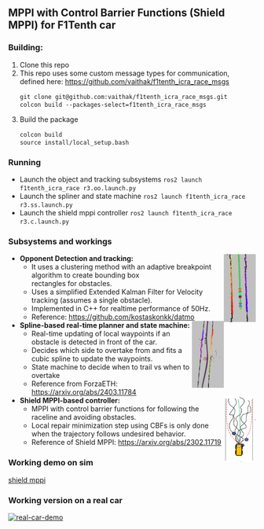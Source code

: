## MPPI with Control Barrier Functions (Shield MPPI) for F1Tenth car

### Building: 
1. Clone this repo
2. This repo uses some custom message types for communication, defined here: https://github.com/vaithak/f1tenth_icra_race_msgs
   ```
   git clone git@github.com:vaithak/f1tenth_icra_race_msgs.git
   colcon build --packages-select=f1tenth_icra_race_msgs
   ```
3. Build the package
   ```
   colcon build
   source install/local_setup.bash
   ```

### Running
- Launch the object and tracking subsystems
  `ros2 launch f1tenth_icra_race r3.oo.launch.py`
- Launch the spliner and state machine
  `ros2 launch f1tenth_icra_race r3.ss.launch.py`
- Launch the shield mppi controller
  `ros2 launch f1tenth_icra_race r3.c.launch.py`

### Subsystems and workings
- **Opponent Detection and tracking:**
    <img align="right" width="65" src="images/detect-and-track.png" />
    - It uses a clustering method with an adaptive breakpoint algorithm to create bounding box  
      rectangles for obstacles.
    - Uses a simplified Extended Kalman Filter for Velocity tracking (assumes a single obstacle).
    - Implemented in C++ for realtime performance of 50Hz.
    - Reference: https://github.com/kostaskonkk/datmo
- **Spline-based real-time planner and state machine:**
    <img align="right" width="65" src="images/spliner.png" />
    - Real-time updating of local waypoints if an obstacle is detected in front of the car.
    - Decides which side to overtake from and fits a cubic spline to update the waypoints.
    - State machine to decide when to trail vs when to overtake
    - Reference from ForzaETH: https://arxiv.org/abs/2403.11784
- **Shield MPPI-based controller:**
    <img align="right" width="65" src="images/mppi.png" />
    - MPPI with control barrier functions for following the raceline and avoiding obstacles.
    - Local repair minimization step using CBFs is only done when the trajectory follows undesired behavior.
    - Reference of Shield MPPI: https://arxiv.org/abs/2302.11719

### Working demo on sim
[shield mppi](https://github.com/user-attachments/assets/b5d3f740-e091-4092-b12f-3779751e319c)

### Working version on a real car
[![real-car-demo](https://img.youtube.com/vi/V5UYKdPNC0Q/0.jpg)](https://www.youtube.com/watch?v=V5UYKdPNC0Q)  

